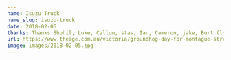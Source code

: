 ```yaml
---
name: Isuzu Truck
name_slug: isuzu-truck
date: 2018-02-05
thanks: Thanks Shohil, Luke, Callum, stas, Ian, Cameron, jake, Bort (lol) and Fiona!
url: https://www.theage.com.au/victoria/groundhog-day-for-montague-street-bridge-as-another-truck-gets-stuck-20180205-p4yzf9.html
image: images/2018-02-05.jpg
---
```

